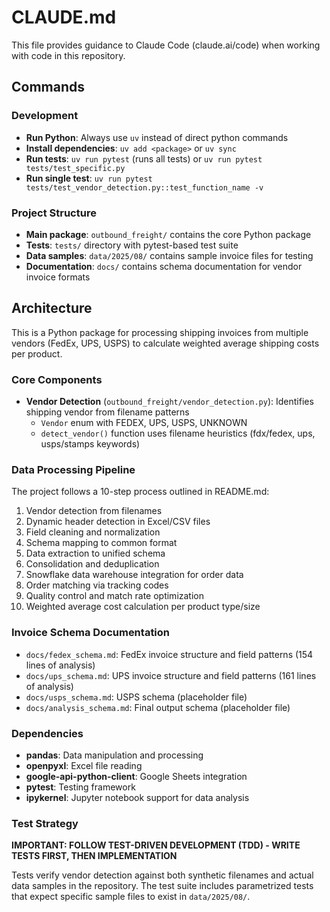 # CLAUDE.md

This file provides guidance to Claude Code (claude.ai/code) when working with code in this repository.

## Commands

### Development
- **Run Python**: Always use `uv` instead of direct python commands
- **Install dependencies**: `uv add <package>` or `uv sync`
- **Run tests**: `uv run pytest` (runs all tests) or `uv run pytest tests/test_specific.py`
- **Run single test**: `uv run pytest tests/test_vendor_detection.py::test_function_name -v`

### Project Structure
- **Main package**: `outbound_freight/` contains the core Python package
- **Tests**: `tests/` directory with pytest-based test suite
- **Data samples**: `data/2025/08/` contains sample invoice files for testing
- **Documentation**: `docs/` contains schema documentation for vendor invoice formats

## Architecture

This is a Python package for processing shipping invoices from multiple vendors (FedEx, UPS, USPS) to calculate weighted average shipping costs per product.

### Core Components
- **Vendor Detection** (`outbound_freight/vendor_detection.py`): Identifies shipping vendor from filename patterns
  - `Vendor` enum with FEDEX, UPS, USPS, UNKNOWN
  - `detect_vendor()` function uses filename heuristics (fdx/fedex, ups, usps/stamps keywords)

### Data Processing Pipeline
The project follows a 10-step process outlined in README.md:
1. Vendor detection from filenames
2. Dynamic header detection in Excel/CSV files
3. Field cleaning and normalization
4. Schema mapping to common format
5. Data extraction to unified schema
6. Consolidation and deduplication
7. Snowflake data warehouse integration for order data
8. Order matching via tracking codes
9. Quality control and match rate optimization
10. Weighted average cost calculation per product type/size

### Invoice Schema Documentation
- `docs/fedex_schema.md`: FedEx invoice structure and field patterns (154 lines of analysis)
- `docs/ups_schema.md`: UPS invoice structure and field patterns (161 lines of analysis)  
- `docs/usps_schema.md`: USPS schema (placeholder file)
- `docs/analysis_schema.md`: Final output schema (placeholder file)

### Dependencies
- **pandas**: Data manipulation and processing
- **openpyxl**: Excel file reading
- **google-api-python-client**: Google Sheets integration
- **pytest**: Testing framework
- **ipykernel**: Jupyter notebook support for data analysis

### Test Strategy
**IMPORTANT: FOLLOW TEST-DRIVEN DEVELOPMENT (TDD) - WRITE TESTS FIRST, THEN IMPLEMENTATION**

Tests verify vendor detection against both synthetic filenames and actual data samples in the repository. The test suite includes parametrized tests that expect specific sample files to exist in `data/2025/08/`.